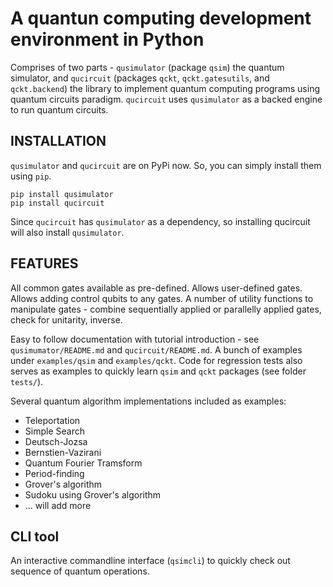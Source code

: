 # A quantun computing development environment in Python
Comprises of two parts - `qusimulator` (package `qsim`) the quantum simulator, and `qucircuit` (packages `qckt`, `qckt.gatesutils`, and `qckt.backend`) the library to implement quantum computing programs using quantum circuits paradigm. `qucircuit` uses `qusimulator` as a backed engine to run quantum circuits.

## INSTALLATION
`qusimulator` and `qucircuit` are on PyPi now. So, you can simply install them using `pip`.

    pip install qusimulator
    pip install qucircuit

Since `qucircuit` has `qusimulator` as a dependency, so installing qucircuit will also install `qusimulator`.

## FEATURES
All common gates available as pre-defined. Allows user-defined gates. Allows adding control qubits to any gates. A number of utility functions to manipulate gates - combine sequentially applied or parallelly applied gates, check for unitarity, inverse.

Easy to follow documentation with tutorial introduction - see `qusimumator/README.md` and `qucircuit/README.md`. A bunch of examples under `examples/qsim` and `examples/qckt`. Code for regression tests also serves as examples to quickly learn `qsim` and `qckt` packages (see folder `tests/`).

Several quantum algorithm implementations included as examples:
* Teleportation
* Simple Search
* Deutsch-Jozsa
* Bernstien-Vazirani
* Quantum Fourier Tramsform
* Period-finding
* Grover's algorithm
* Sudoku using Grover's algorithm
* ... will add more

## CLI tool
An interactive commandline interface (`qsimcli`) to quickly check out sequence of quantum operations.
